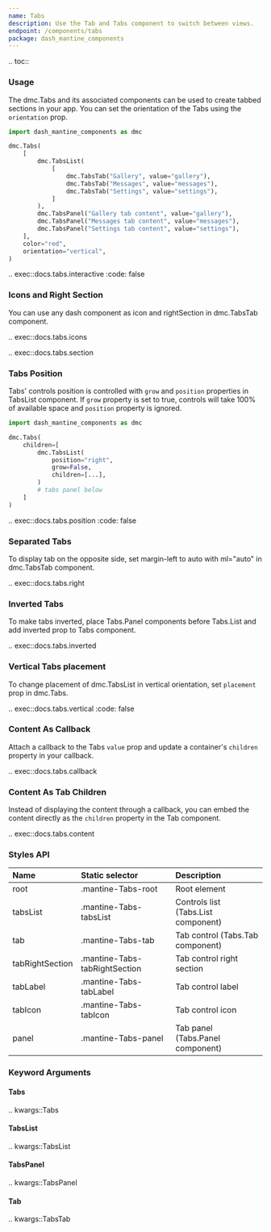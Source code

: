 ```yaml
---
name: Tabs
description: Use the Tab and Tabs component to switch between views.
endpoint: /components/tabs
package: dash_mantine_components
---
```


.. toc::

### Usage

The dmc.Tabs and its associated components can be used to create tabbed sections in your app.
You can set the orientation of the Tabs using the `orientation` prop.

```python
import dash_mantine_components as dmc

dmc.Tabs(
    [
        dmc.TabsList(
            [
                dmc.TabsTab("Gallery", value="gallery"),
                dmc.TabsTab("Messages", value="messages"),
                dmc.TabsTab("Settings", value="settings"),
            ]
        ),
        dmc.TabsPanel("Gallery tab content", value="gallery"),
        dmc.TabsPanel("Messages tab content", value="messages"),
        dmc.TabsPanel("Settings tab content", value="settings"),
    ],
    color="red",
    orientation="vertical",
)
```

.. exec::docs.tabs.interactive
    :code: false

### Icons and Right Section

You can use any dash component as icon and rightSection in dmc.TabsTab component.

.. exec::docs.tabs.icons

.. exec::docs.tabs.section

### Tabs Position

Tabs' controls position is controlled with `grow` and `position` properties in TabsList component. If `grow` property 
is set to true, controls will take 100% of available space and `position` property is ignored.

```python
import dash_mantine_components as dmc

dmc.Tabs(
    children=[
        dmc.TabsList(
            position="right",
            grow=False,
            children=[...],
        )
        # tabs panel below
    ]
)
```

.. exec::docs.tabs.position
    :code: false

### Separated Tabs

To display tab on the opposite side, set margin-left to auto with ml="auto" in dmc.TabsTab component.

.. exec::docs.tabs.right

### Inverted Tabs

To make tabs inverted, place Tabs.Panel components before Tabs.List and add inverted prop to Tabs component.

.. exec::docs.tabs.inverted

### Vertical Tabs placement

To change placement of dmc.TabsList in vertical orientation, set `placement` prop in dmc.Tabs.

.. exec::docs.tabs.vertical
    :code: false

### Content As Callback

Attach a callback to the Tabs `value` prop and update a container's `children` property in your callback.

.. exec::docs.tabs.callback

### Content As Tab Children

Instead of displaying the content through a callback, you can embed the content directly as the `children` property in
the Tab component.

.. exec::docs.tabs.content

### Styles API

| Name            | Static selector               | Description                         |
|:----------------|:------------------------------|:------------------------------------|
| root            | .mantine-Tabs-root            | Root element                        |
| tabsList        | .mantine-Tabs-tabsList        | Controls list (Tabs.List component) |
| tab             | .mantine-Tabs-tab             | Tab control (Tabs.Tab component)    |
| tabRightSection | .mantine-Tabs-tabRightSection | Tab control right section           |
| tabLabel        | .mantine-Tabs-tabLabel        | Tab control label                   |
| tabIcon         | .mantine-Tabs-tabIcon         | Tab control icon                    |
| panel           | .mantine-Tabs-panel           | Tab panel (Tabs.Panel component)    |

### Keyword Arguments

#### Tabs

.. kwargs::Tabs

#### TabsList

.. kwargs::TabsList

#### TabsPanel

.. kwargs::TabsPanel

#### Tab

.. kwargs::TabsTab
